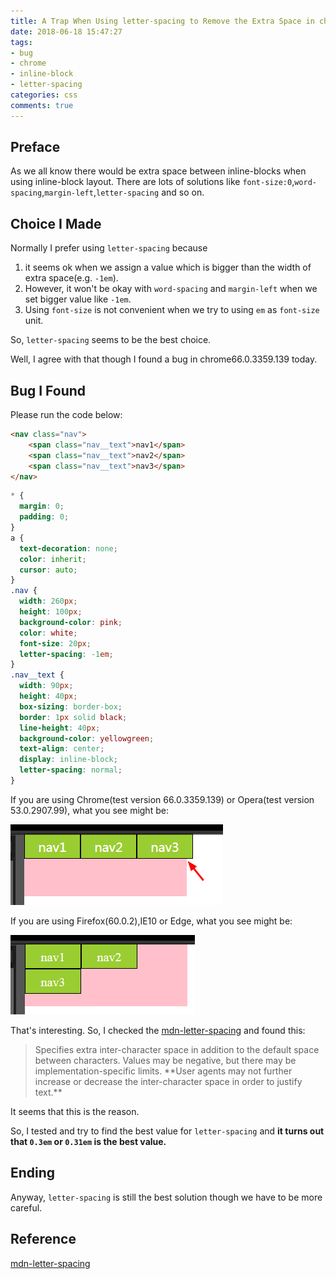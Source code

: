 ```yaml
---
title: A Trap When Using letter-spacing to Remove the Extra Space in chrome66.0.3359.139
date: 2018-06-18 15:47:27
tags:
- bug
- chrome
- inline-block
- letter-spacing
categories: css
comments: true
---
```


## Preface

As we all know there would be extra space between inline-blocks when using inline-block layout. There are lots of solutions like `font-size:0`,`word-spacing`,`margin-left`,`letter-spacing` and so on.

## Choice I Made

Normally I prefer using `letter-spacing` because

1.  it seems ok when we assign a value which is bigger than the width of extra space(e.g. `-1em`).
2.  However, it won't be okay with `word-spacing` and `margin-left` when we set bigger value like `-1em`.
3.  Using `font-size` is not convenient when we try to using `em` as `font-size` unit.

So, `letter-spacing` seems to be the best choice.

Well, I agree with that though I found a bug in chrome66.0.3359.139 today.

## Bug I Found

Please run the code below:

```html
<nav class="nav">
    <span class="nav__text">nav1</span>
    <span class="nav__text">nav2</span>
    <span class="nav__text">nav3</span>
</nav>
```

```css
* {
  margin: 0;
  padding: 0;
}
a {
  text-decoration: none;
  color: inherit;
  cursor: auto;
}
.nav {
  width: 260px;
  height: 100px;
  background-color: pink;
  color: white;
  font-size: 20px;
  letter-spacing: -1em;
}
.nav__text {
  width: 90px;
  height: 40px;
  box-sizing: border-box;
  border: 1px solid black;
  line-height: 40px;
  background-color: yellowgreen;
  text-align: center;
  display: inline-block;
  letter-spacing: normal;
}
```

If you are using Chrome(test version 66.0.3359.139) or Opera(test version 53.0.2907.99), what you see might be:

![](../images/截图20180618184625.png)

If you are using Firefox(60.0.2),IE10 or Edge, what you see might be:

![](../images/截图20180618184736.png)

That's interesting. So, I checked the [mdn-letter-spacing][mdn-letter-spacing] and found this:

> <length>
> Specifies extra inter-character space in addition to the default space between characters. Values may be negative, but there may be implementation-specific limits. **User agents may not further increase or decrease the inter-character space in order to justify text.**

It seems that this is the reason.

So, I tested and try to find the best value for `letter-spacing` and **it turns out that `0.3em` or `0.31em` is the best value.**

## Ending

Anyway, `letter-spacing` is still the best solution though we have to be more careful.

## Reference

[mdn-letter-spacing][mdn-letter-spacing]

[mdn-letter-spacing]: https://developer.mozilla.org/en-US/docs/Web/CSS/letter-spacing
